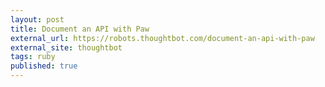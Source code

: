 ```yaml
---
layout: post
title: Document an API with Paw
external_url: https://robots.thoughtbot.com/document-an-api-with-paw
external_site: thoughtbot
tags: ruby
published: true
---
```

